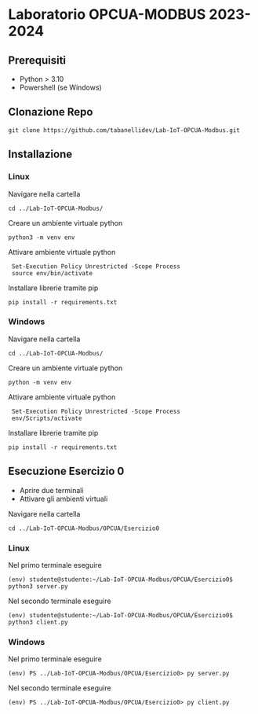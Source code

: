 # Laboratorio OPCUA-MODBUS 2023-2024

## Prerequisiti
- Python > 3.10 
- Powershell (se Windows)

## Clonazione Repo
```
git clone https://github.com/tabanellidev/Lab-IoT-OPCUA-Modbus.git
```

## Installazione

### Linux
Navigare nella cartella
```
cd ../Lab-IoT-OPCUA-Modbus/
```
Creare un ambiente virtuale python

```
python3 -m venv env
```

Attivare ambiente virtuale python


```
 Set-Execution Policy Unrestricted -Scope Process
 source env/bin/activate
```
Installare librerie tramite pip

```
pip install -r requirements.txt
```

### Windows
Navigare nella cartella
```
cd ../Lab-IoT-OPCUA-Modbus/
```
Creare un ambiente virtuale python

```
python -m venv env
```

Attivare ambiente virtuale python


```
 Set-Execution Policy Unrestricted -Scope Process
 env/Scripts/activate
```
Installare librerie tramite pip

```
pip install -r requirements.txt
```
## Esecuzione Esercizio 0
- Aprire due terminali
- Attivare gli ambienti virtuali

Navigare nella cartella
```
cd ../Lab-IoT-OPCUA-Modbus/OPCUA/Esercizio0
```
### Linux
Nel primo terminale eseguire
```
(env) studente@studente:~/Lab-IoT-OPCUA-Modbus/OPCUA/Esercizio0$ python3 server.py
```
Nel secondo terminale eseguire
```
(env) studente@studente:~/Lab-IoT-OPCUA-Modbus/OPCUA/Esercizio0$ python3 client.py
```
### Windows
Nel primo terminale eseguire
```
(env) PS ../Lab-IoT-OPCUA-Modbus/OPCUA/Esercizio0> py server.py
```
Nel secondo terminale eseguire
```
(env) PS ../Lab-IoT-OPCUA-Modbus/OPCUA/Esercizio0> py client.py
```

